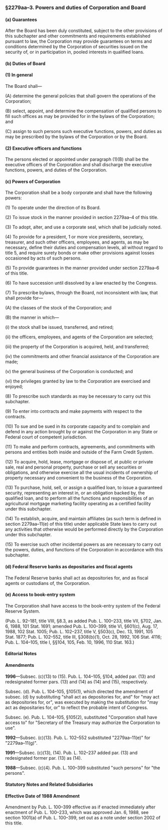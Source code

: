 ### §2279aa–3. Powers and duties of Corporation and Board ###

#### (a) Guarantees ####

After the Board has been duly constituted, subject to the other provisions of this subchapter and other commitments and requirements established pursuant to law, the Corporation may provide guarantees on terms and conditions determined by the Corporation of securities issued on the security of, or in participation in, pooled interests in qualified loans.

#### (b) Duties of Board ####

#### (1) In general ####

The Board shall—

(A) determine the general policies that shall govern the operations of the Corporation;

(B) select, appoint, and determine the compensation of qualified persons to fill such offices as may be provided for in the bylaws of the Corporation; and

(C) assign to such persons such executive functions, powers, and duties as may be prescribed by the bylaws of the Corporation or by the Board.

#### (2) Executive officers and functions ####

The persons elected or appointed under paragraph (1)(B) shall be the executive officers of the Corporation and shall discharge the executive functions, powers, and duties of the Corporation.

#### (c) Powers of Corporation ####

The Corporation shall be a body corporate and shall have the following powers:

(1) To operate under the direction of its Board.

(2) To issue stock in the manner provided in section 2279aa–4 of this title.

(3) To adopt, alter, and use a corporate seal, which shall be judicially noted.

(4) To provide for a president, 1 or more vice presidents, secretary, treasurer, and such other officers, employees, and agents, as may be necessary, define their duties and compensation levels, all without regard to title 5, and require surety bonds or make other provisions against losses occasioned by acts of such persons.

(5) To provide guarantees in the manner provided under section 2279aa–6 of this title.

(6) To have succession until dissolved by a law enacted by the Congress.

(7) To prescribe bylaws, through the Board, not inconsistent with law, that shall provide for—

(A) the classes of the stock of the Corporation; and

(B) the manner in which—

(i) the stock shall be issued, transferred, and retired;

(ii) the officers, employees, and agents of the Corporation are selected;

(iii) the property of the Corporation is acquired, held, and transferred;

(iv) the commitments and other financial assistance of the Corporation are made;

(v) the general business of the Corporation is conducted; and

(vi) the privileges granted by law to the Corporation are exercised and enjoyed;

(8) To prescribe such standards as may be necessary to carry out this subchapter.

(9) To enter into contracts and make payments with respect to the contracts.

(10) To sue and be sued in its corporate capacity and to complain and defend in any action brought by or against the Corporation in any State or Federal court of competent jurisdiction.

(11) To make and perform contracts, agreements, and commitments with persons and entities both inside and outside of the Farm Credit System.

(12) To acquire, hold, lease, mortgage or dispose of, at public or private sale, real and personal property, purchase or sell any securities or obligations, and otherwise exercise all the usual incidents of ownership of property necessary and convenient to the business of the Corporation.

(13) To purchase, hold, sell, or assign a qualified loan, to issue a guaranteed security, representing an interest in, or an obligation backed by, the qualified loan, and to perform all the functions and responsibilities of an agricultural mortgage marketing facility operating as a certified facility under this subchapter.

(14) To establish, acquire, and maintain affiliates (as such term is defined in section 2279aa–11(e) of this title) under applicable State laws to carry out any activities that otherwise would be performed directly by the Corporation under this subchapter.

(15) To exercise such other incidental powers as are necessary to carry out the powers, duties, and functions of the Corporation in accordance with this subchapter.

#### (d) Federal Reserve banks as depositaries and fiscal agents ####

The Federal Reserve banks shall act as depositories for, and as fiscal agents or custodians of, the Corporation.

#### (e) Access to book-entry system ####

The Corporation shall have access to the book-entry system of the Federal Reserve System.

(Pub. L. 92–181, title VIII, §8.3, as added Pub. L. 100–233, title VII, §702, Jan. 6, 1988, 101 Stat. 1691; amended Pub. L. 100–399, title VI, §601(c), Aug. 17, 1988, 102 Stat. 1005; Pub. L. 102–237, title V, §503(c), Dec. 13, 1991, 105 Stat. 1877; Pub. L. 102–552, title III, §308(b)(1), Oct. 28, 1992, 106 Stat. 4116; Pub. L. 104–105, title I, §§104, 105, Feb. 10, 1996, 110 Stat. 163.)

#### **Editorial Notes** ####

#### Amendments ####

**1996**—Subsec. (c)(13) to (15). Pub. L. 104–105, §104, added par. (13) and redesignated former pars. (13) and (14) as (14) and (15), respectively.

Subsec. (d). Pub. L. 104–105, §105(1), which directed the amendment of subsec. (d) by substituting "shall act as depositories for, and" for "may act as depositories for, or", was executed by making the substitution for "may act as depositaries for, or" to reflect the probable intent of Congress.

Subsec. (e). Pub. L. 104–105, §105(2), substituted "Corporation shall have access to" for "Secretary of the Treasury may authorize the Corporation to use".

**1992**—Subsec. (c)(13). Pub. L. 102–552 substituted "2279aa–11(e)" for "2279aa–11(g)".

**1991**—Subsec. (c)(13), (14). Pub. L. 102–237 added par. (13) and redesignated former par. (13) as (14).

**1988**—Subsec. (c)(4). Pub. L. 100–399 substituted "such persons" for "the persons".

#### **Statutory Notes and Related Subsidiaries** ####

#### Effective Date of 1988 Amendment ####

Amendment by Pub. L. 100–399 effective as if enacted immediately after enactment of Pub. L. 100–233, which was approved Jan. 6, 1988, see section 1001(a) of Pub. L. 100–399, set out as a note under section 2002 of this title.